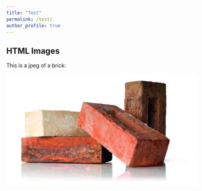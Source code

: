 ```yaml
---
title: "Test"
permalink: /test/
author_profile: true
---
```

<html>
<body>

<h2>HTML Images</h2>
<p>This is a jpeg of a brick:</p>

<img src="assets/images/brick.jpeg" style="display: block; margin: auto;" />
</body>
</html>
